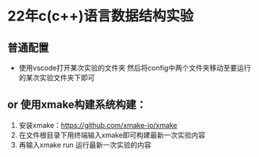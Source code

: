 # 22年c(c++)语言数据结构实验

## 普通配置
- 使用vscode打开某次实验的文件夹 然后将config中两个文件夹移动至要运行的某次实验文件夹下即可

## or 使用xmake构建系统构建：
1. 安装xmake：https://github.com/xmake-io/xmake
2. 在文件根目录下用终端输入xmake即可构建最新一次实验内容
3. 再输入xmake run 运行最新一次实验的内容
